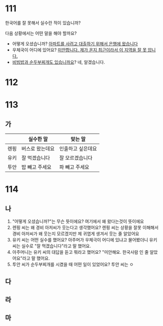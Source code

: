 # 111
한국어를 잘 못해서 실수란 적이 있습니까?

다음 상황에서는 어떤 말을 해야 할까요?
* 어떻게 오셨습니까? <u>아파트를 사려고 대출하기 위해서 은행에 왔습니다</u>
* 우체국이 어디에 있어요? <u>미안합니다. 제가 온지 최근이라서 이 지역을 잘 못 압니다.</u>
* <u>비빔밥과 순두부찌개도 있습니까요</u>? 네, 알겠습니다.
# 112
# 113
## 가
|     | 실수한 말    | 맞는 말      |
| --- | -------- | --------- |
| 렌핑  | 버스로 왔는데요 | 인출하고 싶은데요 |
| 유키  | 잘 먹겠습니다  | 잘 모르겠습니다  |
| 투안  | 밥 빼고 주세요 | 파 빼고 주세요  |
# 114
## 나
1. "어떻게 오셨습니까?"는 무슨 뜻이에요? 여기에서 왜 왔다는것이 뜻이에요
2.  렌핑 씨는 왜 경비 아저씨가 웃는다고 생각했어요? 렌핑 씨는 상황을 잘못 이해해서 경비 아저씨가 왜 웃는지 모르겠지만 제 귀엽게 생겨서 웃는 줄 알았어요
3. 유키 씨는 어떤 실수를 했어요? 아주머가 우체극이 어디에 있냐고 물어봤더니 유키 씨는 실수로 "잘 먹겠습니다"라고 말 했어요.
4. 아주머니는 유키 씨의 대답을 듣고 뭐라고 했어요? "미안해요. 한국사람 인 줄 알았어요"라고 말 했어요.
5. 투안 씨가 순두부찌개를 시켰을 때 어떤 일이 있었어요? 투안 씨는 ㅇ
## 다
## 라
## 마
